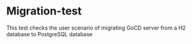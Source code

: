 # Migration-test

This test checks the user scenario of migrating GoCD server from a H2 database to PostgreSQL database
